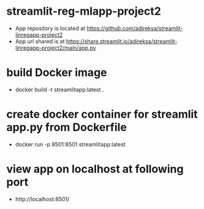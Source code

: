 # streamlit-reg-mlapp-project2
- App repository is located at https://github.com/adireksa/streamlit-linregapp-project2
- App url shared is at https://share.streamlit.io/adireksa/streamlit-linregapp-project2/main/app.py

# build Docker image
- docker build -t streamlitapp:latest .

# create docker container for streamlit app.py from Dockerfile
- docker run -p 8501:8501 streamlitapp:latest

# view app on localhost at following port
- http://localhost:8501/
